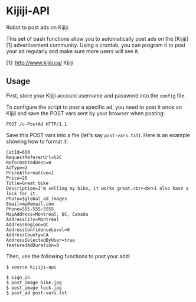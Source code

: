 Kijiji-API
==========

Robot to post ads on Kijiji.

This set of bash functions allow you to automatically post ads on the
[Kijiji] [1] advertisement community.
Using a crontab, you can program it to post your ad regularly and make sure
more users will see it.

[1]: http://www.kijiji.ca/  Kijiji

Usage
-----

First, store your Kijiji account username and password into the `config` file.

To configure the script to post a specific ad, you need to post it once on
Kijiji and save the POST vars sent by your browser when posting:
```
POST /c-PostAd HTTP/1.1
```

Save this POST vars into a file (let's say `post-vars.txt`). Here is an example
showing how to format it:
```
CatId=650
RequestRefererUrl=%2C
ReformattedDesc=0
AdType=2
PriceAlternative=1
Price=20
Title=Great bike
Description=I'm selling my bike, it works great.<br><br>I also have a lock for it.
Photo=$global_ad_images
Email=my@email.com
Phone=555-555-5555
MapAddress=Montréal, QC, Canada
AddressCity=Montréal
AddressRegion=QC
AddressConfidenceLevel=0
AddressCounty=CA
AddressSelectedByUser=true
featuredAdDuration=0
```

Then, use the following functions to post your add:
```
$ source kijiji-api

$ sign_in
$ post_image bike.jpg
$ post_image lock.jpg
$ post_ad post-vars.txt
```
